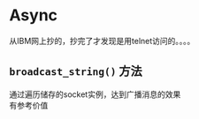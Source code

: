 # Async

从IBM网上抄的，抄完了才发现是用telnet访问的。。。。




## `broadcast_string()` 方法
通过遍历储存的socket实例，达到广播消息的效果  
有参考价值
